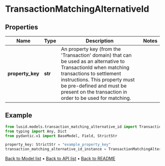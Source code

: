 # TransactionMatchingAlternativeId

## Properties
Name | Type | Description | Notes
------------ | ------------- | ------------- | -------------
**property_key** | **str** | An property key (from the &#39;Transaction&#39; domain) that can be used as an alternative to TransactionId when matching transactions to settlement instructions. This property must be pre-defined and must be present on the transaction in order to be used for matching. | 
## Example

```python
from lusid.models.transaction_matching_alternative_id import TransactionMatchingAlternativeId
from typing import Any, Dict
from pydantic.v1 import BaseModel, Field, StrictStr

property_key: StrictStr = "example_property_key"
transaction_matching_alternative_id_instance = TransactionMatchingAlternativeId(property_key=property_key)

```

[Back to Model list](../README.md#documentation-for-models) &#8226; [Back to API list](../README.md#documentation-for-api-endpoints) &#8226; [Back to README](../README.md)

